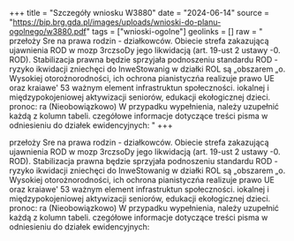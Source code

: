 +++
title = "Szczegóły wniosku W3880"
date = "2024-06-14"
source = "https://bip.brg.gda.pl/images/uploads/wnioski-do-planu-ogolnego/w3880.pdf"
tags = ["wnioski-ogolne"]
geolinks = []
raw = " przełoży Sre na prawa rodzin - działkowców. Obiecie strefa zakazującą ujawnienia ROD w mozp 3rczsoDy jego likwidacją (art. 19-ust 2 ustawy -0. ROD). Stabilizacja prawna będzie sprzyjała podnoszeniu  standardu ROD - ryzyko ikwidacji zniechęci do InweStowanig w działki ROL są „obszarem „o. Wysokiej  otorożnorodności, ich ochrona pianistyczńa realizuje prawo UE oraz kraiawe' 53 ważnym element infrastruktun  społeczności. iokalnej i międzypokojeniowej aktywizacji seniorów, edukacji ekołogicznej dzieci. pronoc: ra (Nieobowiązkowo) W przypadku wypełnienia, należy uzupełnić każdą z kolumn tabeli.  czegółowe informacje dotyczące treści pisma w odniesieniu do działek ewidencyjnych: "
+++


przełoży Sre na prawa rodzin - działkowców. Obiecie strefa zakazującą ujawnienia ROD w mozp
3rczsoDy jego likwidacją (art. 19-ust 2 ustawy -0. ROD). Stabilizacja prawna będzie sprzyjała podnoszeniu
 standardu ROD - ryzyko ikwidacji zniechęci do InweStowanig w działki ROL są „obszarem „o. Wysokiej
 otorożnorodności, ich ochrona pianistyczńa realizuje prawo UE oraz kraiawe' 53 ważnym element infrastruktun
 społeczności. iokalnej i międzypokojeniowej aktywizacji seniorów, edukacji ekołogicznej dzieci. pronoc:
ra (Nieobowiązkowo) W przypadku wypełnienia, należy uzupełnić każdą z kolumn tabeli.
 czegółowe informacje dotyczące treści pisma w odniesieniu do działek ewidencyjnych:



